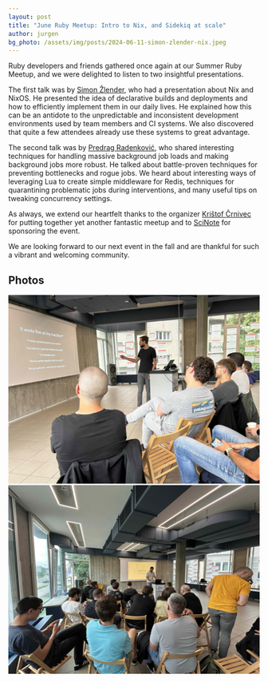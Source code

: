 ```yaml
---
layout: post
title: "June Ruby Meetup: Intro to Nix, and Sidekiq at scale"
author: jurgen
bg_photo: /assets/img/posts/2024-06-11-simon-zlender-nix.jpeg
---
```


Ruby developers and friends gathered once again at our Summer Ruby Meetup, and we were delighted to listen to two insightful presentations.

The first talk was by [Simon Žlender], who had a presentation about Nix and NixOS. He presented the idea of declarative builds and deployments and how to efficiently implement them in our daily lives. He explained how this can be an antidote to the unpredictable and inconsistent development environments used by team members and CI systems. We also discovered that quite a few attendees already use these systems to great advantage.

The second talk was by [Predrag Radenković], who shared interesting techniques for handling massive background job loads and making background jobs more robust. He talked about battle-proven techniques for preventing bottlenecks and rogue jobs. We heard about interesting ways of leveraging Lua to create simple middleware for Redis, techniques for quarantining problematic jobs during interventions, and many useful tips on tweaking concurrency settings.

As always, we extend our heartfelt thanks to the organizer [Krištof Črnivec] for putting together yet another fantastic meetup and to [SciNote] for sponsoring the event.

We are looking forward to our next event in the fall and are thankful for such a vibrant and welcoming community.

## Photos

<div class="gallery">
  <a href="/assets/img/posts/2024-06-11-simon-zlender-nix.jpeg" target="_blank" >
    <img src="/assets/img/posts/2024-06-11-simon-zlender-nix.jpeg" alt="Simon Žlender: Intro to Nix">
  </a>
  <a href="/assets/img/posts/2024-06-11-predrag-radenkovic-sidekiq.jpeg" target="_blank" >
    <img src="/assets/img/posts/2024-06-11-predrag-radenkovic-sidekiq.jpeg" alt="Predrag Radenković: Sidekiq at Scale">
  </a>
</div>

[Simon Žlender]: https://github.com/szlend
[Predrag Radenković]: https://www.linkedin.com/in/predrag-radenkovic-07512116
[SciNote]: https://www.scinote.net/
[Krištof Črnivec]: https://www.linkedin.com/in/kristof-crnivec
